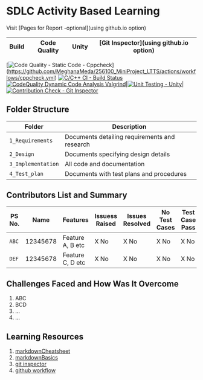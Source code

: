 # SDLC Activity Based Learning

Visit [Pages for Report -optional](using github.io option)

Build | Code Quality | Unity | [Git Inspector](using github.io option)
------|----------|-------|--------------
[![Code Quality - Static Code - Cppcheck](https://github.com/MeghanaMeda/256100_MiniProject_LTTS/actions/workflows/cppcheck.yml/badge.svg)]
(https://github.com/MeghanaMeda/256100_MiniProject_LTTS/actions/workflows/cppcheck.yml)
[![C/C++ CI - Build Status](https://github.com/MeghanaMeda/256100_MiniProject_LTTS/actions/workflows/c-cpp.yml/badge.svg)](https://github.com/MeghanaMeda/256100_MiniProject_LTTS/actions/workflows/c-cpp.yml)[![CodeQuality Dynamic Code Analysis Valgrind](https://github.com/MeghanaMeda/256100_MiniProject_LTTS/actions/workflows/CodeQuality_Dynamic.yml/badge.svg)](https://github.com/MeghanaMeda/256100_MiniProject_LTTS/actions/workflows/CodeQuality_Dynamic.yml)|[![Unit Testing - Unity](https://github.com/MeghanaMeda/256100_MiniProject_LTTS/actions/workflows/unity.yml/badge.svg)](https://github.com/MeghanaMeda/256100_MiniProject_LTTS/actions/workflows/unity.yml)|[![Contribution Check - Git Inspector](https://github.com/MeghanaMeda/256100_MiniProject_LTTS/actions/workflows/gitinspector.yml/badge.svg)](https://github.com/MeghanaMeda/256100_MiniProject_LTTS/actions/workflows/gitinspector.yml)


## Folder Structure
Folder             | Description
-------------------| -----------------------------------------
`1_Requirements`   | Documents detailing requirements and research
`2_Design`         | Documents specifying design details
`3_Implementation` | All code and documentation
`4_Test_plan`      | Documents with test plans and procedures

## Contributors List and Summary

PS No. |  Name   |    Features    | Issuess Raised |Issues Resolved|No Test Cases|Test Case Pass
-------|---------|----------------|----------------|---------------|-------------|--------------
`ABC` | 12345678  | Feature A, B etc    | X No     | X No   |X No   |X No     
`DEF` | 12345678  | Feature C, D etc    | X No     | X No   |X No   |X No     

## Challenges Faced and How Was It Overcome

1. ABC
2. BCD
3. ...
4. ...

## Learning Resources
1. [markdownCheatsheet](https://github.com/adam-p/markdown-here/wiki/Markdown-Cheatsheet)
2. [markdownBasics](https://guides.github.com/features/mastering-markdown/)
3. [git inspector](https://github.com/ejwa/gitinspector.git)
4. [github workflow](https://docs.github.com/en/actions/learn-github-action)

